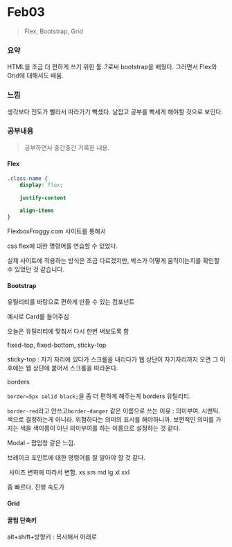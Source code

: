 # Feb03

> Flex, Bootstrap, Grid

### 요약

HTML을 조금 더 편하게 쓰기 위한 툴..?로써 bootstrap을 배웠다. 그러면서 Flex와 Grid에 대해서도 배움.

### 느낌

생각보다 진도가 빨라서 따라가기 빡셌다. 날잡고 공부를 빡세게 해야할 것으로 보인다.

### 공부내용

> 공부하면서 중간중간 기록한 내용.

#### Flex

```css
.class-name {
    display: flex;
    
    justify-content
    
    align-items
}
```



FlexboxFroggy.com 사이트를 통해서

css flex에 대한 명령어를 연습할 수 있었다.

실제 사이트에 적용하는 방식은 조금 다르겠지만, 박스가 어떻게 움직이는지를 확인할 수 있었던 것 같습니다.





#### Bootstrap

유틸리티를 바탕으로 편하게 만들 수 있는 컴포넌트

예시로 Card를 들어주심



오늘은 유틸리티에 맞춰서 다시 한번 써보도록 함



fixed-top, fixed-bottom, sticky-top



sticky-top : 자기 자리에 있다가 스크롤을 내리다가 웹 상단이 자기자리까지 오면 그 이후에는 웹 상단에 붙어서 스크롤을 따라온다.



borders

`border=5px solid black;`을 좀 더 편하게 해주는게 borders 유틸리티. 

`border-red`라고 안쓰고`border-danger` 같은 이름으로 쓰는 이유 : 의미부여. 시맨틱. 색으로 결정하는게 아니라. 위험하다는 의미의 표시를 해야하니까. 보편적인 의미를 가지는 색을 색이름이 아닌 의미부여를 하는 이름으로 설정하는 것 같다.



Modal - 팝업창 같은 느낌.



브레이크 포인트에 대한 명령어를 잘 알아야 할 것 같다.

​	사이즈 변화에 따라서 변함. xs sm md lg xl xxl

좀 빠르다. 진행 속도가







#### Grid





#### 꿀팁 단축키

alt+shift+방향키 : 복사해서 아래로

